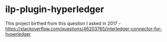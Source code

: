 # ilp-plugin-hyperledger
This project birthed from this question I asked in 2017 - https://stackoverflow.com/questions/46203765/interledger-connector-for-hyperledger

